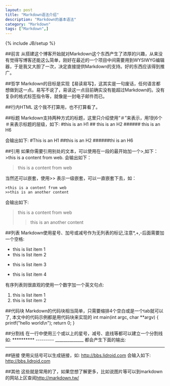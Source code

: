 ```yaml
---
layout: post
title: "Markdown语法介绍"
description: "Markdown的基本语法"
category: "Markdown"
tags: ["Markdown",]
---
```

{% include JB/setup %}

##前言
从搭建这个博客开始就对Markdown这个东西产生了浓厚的兴趣，从来没有觉得写博客还能这么简单，刚好在最近的一个项目中间需要用到WYSIWYG编辑器，于是我又大胆了一次，决定直接提供Markdown的支持。好的东西应该得到推广。

##哲学
Markdown的目标是实现【易读易写】，这其实是一句废话，任何语言都想做到这一点。易写不说了，易读这一点目前确实没有能超过Markdown的。没有复杂的格式标签指令等，就像是一封电子邮件而已。

##行内HTML
这个我不打算用，也不打算看了。

##标题
Markdown支持两种方式的标题，这里只介绍使用“＃”来表示，用1到6个＃来表示标题的层级，如下:
    #this is an H1
    ## this is an H2
    ###### this is an H6
    
会输出如下:
#This is an H1
##this is an H2
######thi is an H6


##引用
如果你需要引用别处的文本，可以使用在一段的最开始加一个>,如下：
    >this is a content from web.
会输出如下：

>this is a content from web

当然还可以嵌套，使用>> 表示一级嵌套，可以一直嵌套下去，如：

    >this is a content from web
    >>this is an another content
    
会输出如下:
>this is a content from web
>> this is an another content

##列表
Markdown使用星号、加号或减号作为无列表的标记,注意*,+,-后面需要加一个空格:

* this is list item 1
* this is list item 2
+ this is list item 3
- this is list item 4

有序列表则很直观的使用一个数字加一个英文句点:
1. this is list item 1
2. this is list item 2

##代码块
Markdown的代码块相当简单，只需要缩排4个空白或是一个tab就可以了, 本文中的代码示例都是用代码块来实现的
    int main(int argc, char **argv) {
        printf("hello world\n");
        return 0;
    }

##分割线
在一行中使用三个或以上的星号，减号、底线等都可以建立一个分割线如:
    **********
    ---------
    ______________
都会产生下面的输出:
********

##链接
使用尖括号可以生成链接，如:
    <http://bbs.lidroid.com>
会输入如下:
<http://bbs.lidroid.com>

##其他
这些就是常用的了，如果您想了解更多，比如说图片等可以到markdown的网站上区查阅<http://markdown.tw/>